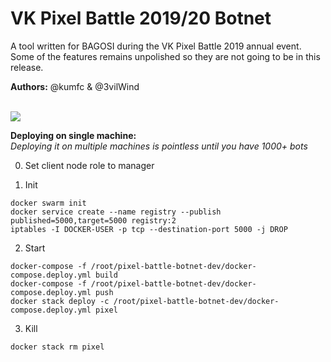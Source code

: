 # VK Pixel Battle 2019/20 Botnet
A tool written for BAGOSI during the VK Pixel Battle 2019 annual event.\
Some of the features remains unpolished so they are not going to be in this release.

**Authors:** @kumfc & @3vilWind

\
![](https://github.com/kumfc/pixel-battle-botnet/raw/master/pxb-botnet.png)


**Deploying on single machine:**\
*Deploying it on multiple machines is pointless until you have 1000+ bots*

0. Set client node role to manager

1. Init
```
docker swarm init
docker service create --name registry --publish published=5000,target=5000 registry:2
iptables -I DOCKER-USER -p tcp --destination-port 5000 -j DROP
```

 2. Start 
```
docker-compose -f /root/pixel-battle-botnet-dev/docker-compose.deploy.yml build
docker-compose -f /root/pixel-battle-botnet-dev/docker-compose.deploy.yml push
docker stack deploy -c /root/pixel-battle-botnet-dev/docker-compose.deploy.yml pixel
```

 3. Kill 
```
docker stack rm pixel
```
